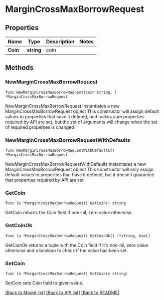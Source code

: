 # MarginCrossMaxBorrowRequest

## Properties

Name | Type | Description | Notes
------------ | ------------- | ------------- | -------------
**Coin** | **string** | coin | 

## Methods

### NewMarginCrossMaxBorrowRequest

`func NewMarginCrossMaxBorrowRequest(coin string, ) *MarginCrossMaxBorrowRequest`

NewMarginCrossMaxBorrowRequest instantiates a new MarginCrossMaxBorrowRequest object
This constructor will assign default values to properties that have it defined,
and makes sure properties required by API are set, but the set of arguments
will change when the set of required properties is changed

### NewMarginCrossMaxBorrowRequestWithDefaults

`func NewMarginCrossMaxBorrowRequestWithDefaults() *MarginCrossMaxBorrowRequest`

NewMarginCrossMaxBorrowRequestWithDefaults instantiates a new MarginCrossMaxBorrowRequest object
This constructor will only assign default values to properties that have it defined,
but it doesn't guarantee that properties required by API are set

### GetCoin

`func (o *MarginCrossMaxBorrowRequest) GetCoin() string`

GetCoin returns the Coin field if non-nil, zero value otherwise.

### GetCoinOk

`func (o *MarginCrossMaxBorrowRequest) GetCoinOk() (*string, bool)`

GetCoinOk returns a tuple with the Coin field if it's non-nil, zero value otherwise
and a boolean to check if the value has been set.

### SetCoin

`func (o *MarginCrossMaxBorrowRequest) SetCoin(v string)`

SetCoin sets Coin field to given value.



[[Back to Model list]](../README.md#documentation-for-models) [[Back to API list]](../README.md#documentation-for-api-endpoints) [[Back to README]](../README.md)


